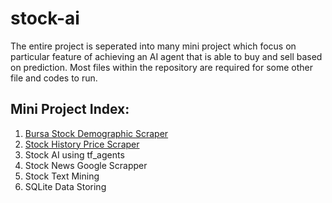 # stock-ai
The entire project is seperated into many mini project which focus on particular feature of achieving an AI agent that is able to buy and sell based on prediction. Most files within the repository are required for some other file and codes to run.
  
## Mini Project Index:
1. [Bursa Stock Demographic Scraper](https://github.com/kitcalamus14/stock-ai/blob/main/Bursa-Scraper-Demographic.ipynb)
2. [Stock History Price Scraper](https://github.com/kitcalamus14/stock-ai/blob/main/History%20Price%20Scraper.ipynb)
3. Stock AI using tf_agents
4. Stock News Google Scrapper
5. Stock Text Mining
6. SQLite Data Storing
